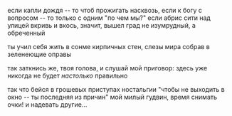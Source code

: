 если капли дождя -- то чтоб прожигать насквозь,
если к богу с вопросом --
то только с одним "по чем мы?"
если абрис сити над улицей вкривь и вкось,
значит, вышел град не изумрудный, а обреченный

ты учил себя жить в сонме кирпичных стен,
слезы мира собрав в зеленеющие оправы

так заткнись же, твоя голова, и
слушай мой приговор:
здесь уже никогда не будет *настолько* правильно

так что бейся в грошевых приступах ностальгии
"чтобы не выходить в окно -- ты последняя из причин"
мой милый гудвин,
время снимать очки!
и надевать другие...
